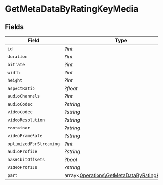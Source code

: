 # GetMetaDataByRatingKeyMedia


## Fields

| Field                                                                                                 | Type                                                                                                  | Required                                                                                              | Description                                                                                           | Example                                                                                               |
| ----------------------------------------------------------------------------------------------------- | ----------------------------------------------------------------------------------------------------- | ----------------------------------------------------------------------------------------------------- | ----------------------------------------------------------------------------------------------------- | ----------------------------------------------------------------------------------------------------- |
| `id`                                                                                                  | *?int*                                                                                                | :heavy_minus_sign:                                                                                    | N/A                                                                                                   | 15                                                                                                    |
| `duration`                                                                                            | *?int*                                                                                                | :heavy_minus_sign:                                                                                    | N/A                                                                                                   | 141417                                                                                                |
| `bitrate`                                                                                             | *?int*                                                                                                | :heavy_minus_sign:                                                                                    | N/A                                                                                                   | 2278                                                                                                  |
| `width`                                                                                               | *?int*                                                                                                | :heavy_minus_sign:                                                                                    | N/A                                                                                                   | 1920                                                                                                  |
| `height`                                                                                              | *?int*                                                                                                | :heavy_minus_sign:                                                                                    | N/A                                                                                                   | 814                                                                                                   |
| `aspectRatio`                                                                                         | *?float*                                                                                              | :heavy_minus_sign:                                                                                    | N/A                                                                                                   | 2.35                                                                                                  |
| `audioChannels`                                                                                       | *?int*                                                                                                | :heavy_minus_sign:                                                                                    | N/A                                                                                                   | 2                                                                                                     |
| `audioCodec`                                                                                          | *?string*                                                                                             | :heavy_minus_sign:                                                                                    | N/A                                                                                                   | aac                                                                                                   |
| `videoCodec`                                                                                          | *?string*                                                                                             | :heavy_minus_sign:                                                                                    | N/A                                                                                                   | h264                                                                                                  |
| `videoResolution`                                                                                     | *?string*                                                                                             | :heavy_minus_sign:                                                                                    | N/A                                                                                                   | 1080                                                                                                  |
| `container`                                                                                           | *?string*                                                                                             | :heavy_minus_sign:                                                                                    | N/A                                                                                                   | mp4                                                                                                   |
| `videoFrameRate`                                                                                      | *?string*                                                                                             | :heavy_minus_sign:                                                                                    | N/A                                                                                                   | 24p                                                                                                   |
| `optimizedForStreaming`                                                                               | *?int*                                                                                                | :heavy_minus_sign:                                                                                    | N/A                                                                                                   | 0                                                                                                     |
| `audioProfile`                                                                                        | *?string*                                                                                             | :heavy_minus_sign:                                                                                    | N/A                                                                                                   | lc                                                                                                    |
| `has64bitOffsets`                                                                                     | *?bool*                                                                                               | :heavy_minus_sign:                                                                                    | N/A                                                                                                   | false                                                                                                 |
| `videoProfile`                                                                                        | *?string*                                                                                             | :heavy_minus_sign:                                                                                    | N/A                                                                                                   | high                                                                                                  |
| `part`                                                                                                | array<[Operations\GetMetaDataByRatingKeyPart](../../Models/Operations/GetMetaDataByRatingKeyPart.md)> | :heavy_minus_sign:                                                                                    | N/A                                                                                                   |                                                                                                       |